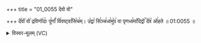 +++
title = "01_0055 देवो वो"

+++
दे꣣वो꣡ वो꣢ द्रविणो꣣दाः꣢ पू꣣र्णां꣡ वि꣢वष्ट्वा꣣सि꣡च꣢म्। उ꣡द्वा꣢ सि꣣ञ्च꣢ध्व꣣मु꣡प꣢ वा पृणध्व꣣मा꣡दिद्वो꣢꣯ दे꣣व꣡ ओ꣢हते ॥ 01:0055 ॥

<details><summary>विस्वर-मूलम् (VC)</summary>

देवो वो द्रविणोदाः पूर्णां विवष्ट्वासिचम् । उद्वा सिञ्चध्वमुप वा पृणध्वमादिद्वो देव ओहते ॥५५॥
</details>